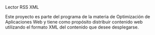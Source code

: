 Lector RSS XML

Este proyecto es parte del programa de la materia de Optimización de Aplicaciones Web y tiene como propósito distribuir contenido web utilizando el formato XML del contenido que desee desplegarse.